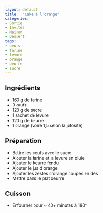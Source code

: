 ```yaml
---
layout: default
title:  "Cake à l'orange"
categories:
- Sortie
- Invités
- Maison
- Dessert
tags:
- oeufs
- farine
- levure
- orange
- beurre
- sucre
---
```


## Ingrédients

- 160 g de farine
- 3 œufs
- 120 g de sucre
- 1 sachet de levure
- 120 g de beurre
- 1 orange (voire 1,5 selon la jutosité)

## Préparation

- Battre les oeufs avec le sucre
- Ajouter la farine et la levure en pluie
- Ajouter le beurre fondu
- Ajouter le jus d'orange
- Ajouter les zestes d'orange coupés en dés
- Mettre dans le plat beurré

## Cuisson

- Enfourner pour ~ 40+ minutes à 180°
